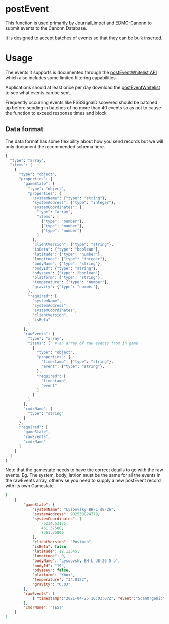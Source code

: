 # postEvent

This function is used primarily by [JournalLimpet](https://journal-limpet "Journal Limpet") and [EDMC-Canonn](https://canonn.fyi/plugin "Canonn EDMC Plugin") to submit events to the Canonn Database. 

It is designed to accept batches of events so that they can be bulk inserted. 

# Usage

The events it supports is documented through the [postEventWhitelist API](../postEventWhitelist/README.md "View the API documentation") which also includes some limited filtering capabilities. 

Applications should at least once per day download the [postEventWhitelist](https://us-central1-canonn-api-236217.cloudfunctions.net/postEventWhitelist "Download the current whitelist") to see what events can be sent. 

Frequently occurring events like FSSSignalDiscovered should be batched up before sending in batches of no more than 40 events so as not to cause the function to exceed response times and block 

## Data format

The data format has some flexibility about how you send records but we will only document the recommended schema here.

```python
{
  "type": "array",
  "items": [
    {
      "type": "object",
      "properties": {
        "gameState": {
          "type": "object",
          "properties": {
            "systemName": {"type": "string"},
            "systemAddress": {"type": "integer"},
            "systemCoordinates": {
              "type": "array",
              "items": [
                {"type": "number"},
                {"type": "number"},
                {"type": "number"}              
              ]
            },
            "clientVersion": {"type": "string"},
            "isBeta": {"type": "boolean"},
            "latitude": {"type": "number"},
            "longitude": {"type": "integer"},
            "bodyName": {"type": "string"},
            "bodyId": {"type": "string"},
            "odyssey": {"type": "boolean"},
            "platform": {"type": "string"},
            "temperature": {"type": "number"},
            "gravity": {"type": "number"},
          },
          "required": [
            "systemName",
            "systemAddress",
            "systemCoordinates",
            "clientVersion",
            "isBeta"
          ]
        },
        "rawEvents": {
          "type": "array",
          "items": [  # an array of raw events from in game 
            {
              "type": "object",
              "properties": {
                "timestamp": {"type": "string"},
                "event": {"type": "string"},
              },
              "required": [
                "timestamp",
                "event"
              ]
            }
          ]
        },
        "cmdrName": {
          "type": "string"
        }
      },
      "required": [
        "gameState",
        "rawEvents",
        "cmdrName"
      ]
    }
  ]
}
```

Note that the gamestate needs to have the correct details to go with the raw events. Eg. The system, body, lat/lon must be the same for all the events in the rawEvents array, otherwise you need to supply a new postEvent record with its own Gamestate. 

```json
[
    {
        "gameState": {
            "systemName": "Lysoovsky BH-L d8-26",
            "systemAddress": 902538824779,
            "systemCoordinates": [
                -6214.53125,
                461.37500,
                7361.75000
            ],
            "clientVersion": "Postman",
            "isBeta": false,
            "latitude": 12.12345,
            "longitude": 0,
            "bodyName": "Lysoovsky BH-L d8-26 5 b",
            "bodyId": "19",
            "odyssey": false,
            "platform": "Xbox",
            "temperature": "34.0122",
            "gravity": "0.03"
        },
        "rawEvents": [
            { "timestamp":"2021-04-25T16:03:07Z", "event":"ScanOrganic", "ScanType":"Analyse", "Genus":"$Codex_Ent_Stratum_Genus_Name;", "Genus_Localised":"Stratum", "Species":"$Codex_Ent_Stratum_02_Name;", "Species_Localised":"Stratum Paleas", "SystemAddress":5306398479066, "Body":19 }
        ],
        "cmdrName": "TEST"
    }
]
```




